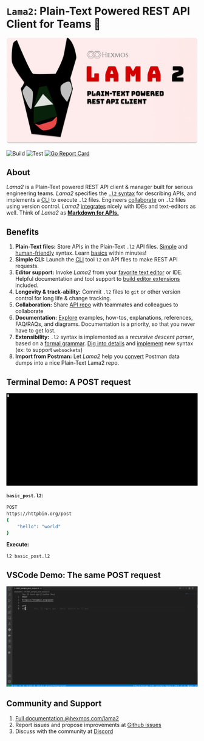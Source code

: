 # **`Lama2`**: Plain-Text Powered REST API Client for Teams :llama:

![](./banner.png)


![Build](https://github.com/HexmosTech/Lama2/actions/workflows/release.yml/badge.svg)
![Test](https://github.com/HexmosTech/Lama2/actions/workflows/testapp.yml/badge.svg)
[![Go Report Card](https://goreportcard.com/badge/github.com/HexmosTech/lama2)](https://goreportcard.com/report/github.com/HexmosTech/lama2)


## About

*Lama2* is a Plain-Text powered REST API client & manager built for serious engineering teams.
*Lama2* specifies the [`.l2` syntax](tutorials/examples.md) for describing APIs, and implements a [CLI](tutorials/installation.md) to execute `.l2` files. Engineers [collaborate](tutorials/collaboration.md) on `.l2` files using version control. *Lama2* [integrates](tutorials/editor.md) nicely with
IDEs and text-editors as well. Think of *Lama2* as [**Markdown for APIs.**](reference/philosophy.md)
## Benefits

1. **Plain-Text files:** Store APIs in the Plain-Text `.l2` API files. [Simple](explanation/l2format.md) and [human-friendly](explanation/syntax.md) syntax. Learn [basics](tutorials/examples.md) within  minutes!
1. **Simple CLI:** Launch the [CLI](tutorials/installation.md) tool `l2` on API files to make REST API requests.
1. **Editor support:** Invoke *Lama2* from your [favorite text editor](tutorials/installation.md#from-vs-code) or IDE. Helpful documentation and tool support to [build editor extensions](tutorials/editor.md) included.
1. **Longevity & track-ability:** Commit `.l2` files to `git` or other version control for long life & change tracking.
1. **Collaboration:** Share [API repo](tutorials/collaboration.md) with teammates and colleagues to collaborate
1. **Documentation:** [Explore](index.md) examples, how-tos, explanations, references, FAQ/RAQs, and diagrams. Documentation is a priority, so that you never have to get lost.
1. **Extensibility:** `.l2` syntax is implemented as a *recursive descent parser*, based on a [formal grammar](reference/grammar.md). [Dig into details](reference/parser.md) and [implement](https://github.com/HexmosTech/Lama2/tree/main/parser) new syntax (ex: to support `websockets`)
1. **Import from Postman:** Let *Lama2* help you [convert](tutorials/postman.md) Postman
data dumps into a  nice  Plain-Text Lama2 repo.


## Terminal Demo: A POST request

![](demo.gif)

**`basic_post.l2`:**

```bash
POST
https://httpbin.org/post
{
    "hello": "world"
}
```

**Execute:**

```
l2 basic_post.l2
```

## VSCode Demo: The same POST request

![](demo2.gif)

## Community and Support

1. [Full documentation @hexmos.com/lama2](https://hexmos.com/lama2/)
1. Report issues and propose improvements at [Github issues](https://github.com/HexmosTech/Lama2/issues)
1. Discuss with the community at [Discord](https://discord.gg/zTmxXA6F)
